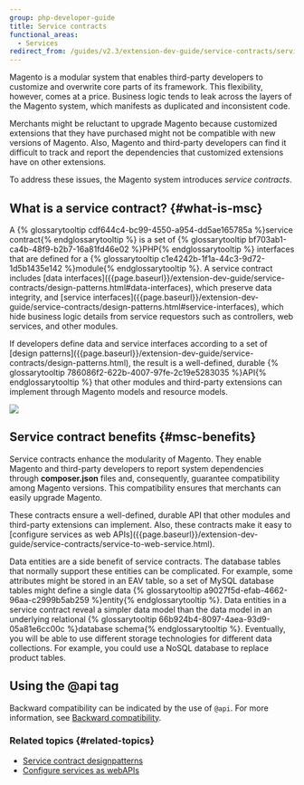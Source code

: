 ```yaml
---
group: php-developer-guide
title: Service contracts
functional_areas:
  - Services
redirect_from: /guides/v2.3/extension-dev-guide/service-contracts/service-contracts.html
---
```


Magento is a modular system that enables third-party developers to customize and overwrite core parts of its framework. This flexibility, however, comes at a price. Business logic tends to leak across the layers of the Magento system, which manifests as duplicated and inconsistent code.

Merchants might be reluctant to upgrade Magento because customized extensions that they have purchased might not be compatible with new versions of Magento. Also, Magento and third-party developers can find it difficult to track and report the dependencies that customized extensions have on other extensions.

To address these issues, the Magento system introduces _service contracts_.

## What is a service contract? {#what-is-msc}

<p>A {% glossarytooltip cdf644c4-bc99-4550-a954-dd5ae165785a %}service contract{% endglossarytooltip %} is a set of {% glossarytooltip bf703ab1-ca4b-48f9-b2b7-16a81fd46e02 %}PHP{% endglossarytooltip %} interfaces that are defined for a {% glossarytooltip c1e4242b-1f1a-44c3-9d72-1d5b1435e142 %}module{% endglossarytooltip %}.
   A service contract includes [data interfaces]({{page.baseurl}}/extension-dev-guide/service-contracts/design-patterns.html#data-interfaces), which preserve data integrity, and [service interfaces]({{page.baseurl}}/extension-dev-guide/service-contracts/design-patterns.html#service-interfaces), which hide business logic details from service requestors such as controllers, web services, and other modules.
</p>
<p>If developers define data and service interfaces according to a set of [design patterns]({{page.baseurl}}/extension-dev-guide/service-contracts/design-patterns.html), the result is a well-defined, durable {% glossarytooltip 786086f2-622b-4007-97fe-2c19e5283035 %}API{% endglossarytooltip %} that other modules and third-party extensions can implement through Magento models and resource models.
</p>
<p><img src="{{site.baseurl}}/static/images/msc.jpg"/></p>

## Service contract benefits {#msc-benefits}

<p>Service contracts enhance the modularity of Magento. They enable Magento and third-party developers to report system dependencies through <b>composer.json</b> files and, consequently, guarantee compatibility among Magento versions. This compatibility ensures that merchants can easily upgrade Magento.</p>
<p>These contracts ensure a well-defined, durable API that other modules and third-party extensions can implement. Also, these contracts make it easy to [configure services as web APIs]({{page.baseurl}}/extension-dev-guide/service-contracts/service-to-web-service.html).
</p>
<p>Data entities are a side benefit of service contracts.
   The database tables that normally support these entities can be complicated.
   For example, some attributes might be stored in an EAV table, so a set of MySQL database tables might define a single data {% glossarytooltip a9027f5d-efab-4662-96aa-c2999b5ab259 %}entity{% endglossarytooltip %}.
   Data entities in a service contract reveal a simpler data model than the data model in an underlying relational {% glossarytooltip 66b924b4-8097-4aea-93d9-05a81e6cc00c %}database schema{% endglossarytooltip %}.
   Eventually, you will be able to use different storage technologies for different data collections. For example, you could use a NoSQL database to replace product tables.
</p>

## Using the @api tag

Backward compatibility can be indicated by the use of `@api`. For more information, see [Backward compatibility]({{page.baseurl}}/extension-dev-guide/backward-compatibility.html).

### Related topics {#related-topics}

* [Service contract designpatterns]({{page.baseurl}}/extension-development/core-concepts/service-contracts/design-patterns.html)
* [Configure services as webAPIs]({{page.baseurl}}/extension-development/services/web-api.html)

